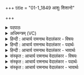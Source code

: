 +++
title = "01-1_1849 आशुः शिशानो"

+++
<details><summary>पदपाठः</summary>

आ꣣शुः꣢। शि꣡शा꣢꣯नः। वृ꣣षभः꣢। न। भी꣣मः꣢। घ꣣नाघनः꣢। क्षो꣡भ꣢꣯णः। च꣣र्षणीना꣢म्। सं꣣क्र꣡न्द꣢नः। स꣣म्। क्र꣡न्द꣢꣯नः। अ꣣निमिषः꣢। अ꣢। निमिषः꣢। ए꣣कवीरः꣢। ए꣣क। वीरः꣢। श꣣त꣢म्। से꣡नाः꣢꣯। अ꣣जयत्। साक꣢म्। इ꣡न्द्रः꣢꣯। १८४९।
</details>

<details><summary>अधिमन्त्रम् (VC)</summary>

- इन्द्रः
- अप्रतिरथ ऐन्द्रः
- त्रिष्टुप्
- धैवतः
</details>

<details><summary>हिन्दी : आचार्य रामनाथ वेदालंकार - विषयः</summary>

प्रथम मन्त्र में सेनापति के दृष्टान्त से जीवात्मा का वर्णन है।
</details>

<details><summary>हिन्दी : आचार्य रामनाथ वेदालंकार - पदार्थः</summary>

पदार्थान्वयभाषाः -  (आशुः) शीघ्रकारी, (शिशानः वृषभः न) तीक्ष्ण सींगोंवाले बैल के समान (भीमः) विघ्न डालनेवालों के लिए भयङ्कर, (घनाघनः) द्वेषियों का वध करनेवाला, (चर्षणीनाम्) बाधा डालनेवाले मनुष्यों को (क्षोभणः) विक्षुब्ध कर देनेवाला, (सङ्क्रन्दनः) शत्रुओं को रुलानेवाला, (अनिमिषः) लक्ष्य पर अपलक दृष्टि रखनेवाला, (एकवीरः) अद्वितीय वीर, (इन्द्रः) सेनापति के तुल्य जीवात्मा (साकम्) एक साथ (शतं सेनाः) सौ आन्तरिक और बाह्य सेनाओं को (अजयत्) जीत सकता है ॥१॥ यहाँ उपमालङ्कार तथा वीर रस है ॥१॥
</details>

<details><summary>हिन्दी : आचार्य रामनाथ वेदालंकार - भावार्थः</summary>

भावार्थभाषाः -  जैसे राष्ट्र में वीर सेनापति अपने पराक्रम से सब शत्रु सेनाओं को जीत लेता है,वैसे ही शरीर में जीवात्मा आन्तरिक और बाह्य देवासुरसङ्ग्राम में सब विघ्नकारियों को जीत कर अपना साम्राज्य स्थापित करे ॥१॥
</details>

<details><summary>संस्कृत : आचार्य रामनाथ वेदालंकार - विषयः</summary>

तत्रादौ सेनापतिदृष्टान्तेन जीवात्मा वर्ण्यते।
</details>

<details><summary>संस्कृत : आचार्य रामनाथ वेदालंकार - पदार्थः</summary>

पदार्थान्वयभाषाः -  (आशुः) शीघ्रकारी, (शिशानः वृषभः न) तीक्ष्णशृङ्गो वृष इव (भीमः) विघ्नकारिणां भयजनकः, (घनाघनः२) द्वेष्टॄणां हन्ता, (चर्षणीनाम्) बाधकानां मनुष्याणां (क्षोभणः) विक्षोभयिता, (सङ्क्रन्दनः) शत्रुरोदकः, (अनिमिषः) निर्निमेषः सन् लक्ष्ये बद्धदृष्टिः, (एकवीरः) अद्वितीयः शूरः इन्द्रः सेनापतिरिव जीवात्मा (साकम्) युगपत् (शतं सेनाः) शतसंख्यकाः आभ्यन्तर्यो बाह्याश्च चमूः (अजयत्) जयति ॥१॥३ अत्रोपमालङ्कारो वीरो रसश्च ॥१॥
</details>

<details><summary>संस्कृत : आचार्य रामनाथ वेदालंकार - भावार्थः</summary>

भावार्थभाषाः -  यथा राष्ट्रे वीरः सेनापतिः स्वपराक्रमेण सर्वाः शत्रुसेना जयति तथैव देहे जीवात्माऽऽभ्यन्तरे बाह्ये च देवासुरसंग्रामे सर्वान् विघ्नकारिणो विजित्य स्वसाम्राज्यं स्थापयेत् ॥१॥
</details>